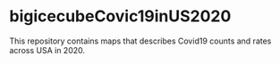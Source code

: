 # bigicecubeCovic19inUS2020
This repository contains maps that describes Covid19 counts and rates across USA in 2020.
